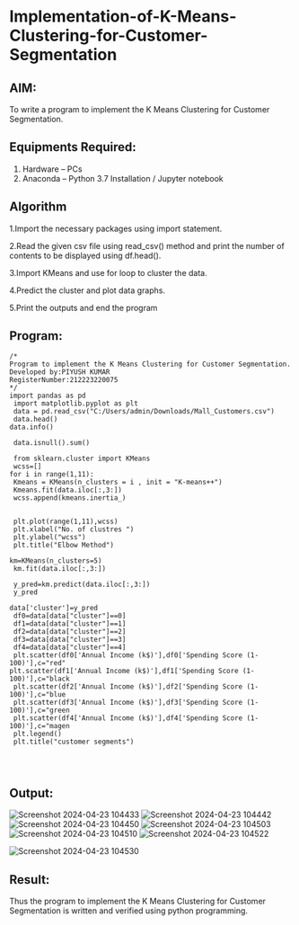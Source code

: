# Implementation-of-K-Means-Clustering-for-Customer-Segmentation

## AIM:
To write a program to implement the K Means Clustering for Customer Segmentation.

## Equipments Required:
1. Hardware – PCs
2. Anaconda – Python 3.7 Installation / Jupyter notebook

## Algorithm
1.Import the necessary packages using import statement.

2.Read the given csv file using read_csv() method and print the number of contents to be displayed using df.head().

3.Import KMeans and use for loop to cluster the data.

4.Predict the cluster and plot data graphs.

5.Print the outputs and end the program
## Program:
```
/*
Program to implement the K Means Clustering for Customer Segmentation.
Developed by:PIYUSH KUMAR 
RegisterNumber:212223220075  
*/
import pandas as pd
 import matplotlib.pyplot as plt
 data = pd.read_csv("C:/Users/admin/Downloads/Mall_Customers.csv")
 data.head()
data.info()

 data.isnull().sum()

 from sklearn.cluster import KMeans
 wcss=[]
for i in range(1,11):
 Kmeans = KMeans(n_clusters = i , init = "K-means++")
 Kmeans.fit(data.iloc[:,3:])
 wcss.append(kmeans.inertia_)


 plt.plot(range(1,11),wcss)
 plt.xlabel("No. of clustres ")
 plt.ylabel("wcss")
 plt.title("Elbow Method")

km=KMeans(n_clusters=5)
 km.fit(data.iloc[:,3:])

 y_pred=km.predict(data.iloc[:,3:])
 y_pred

data['cluster']=y_pred
 df0=data[data["cluster"]==0]
 df1=data[data["cluster"]==1]
 df2=data[data["cluster"]==2]
 df3=data[data["cluster"]==3]
 df4=data[data["cluster"]==4]
 plt.scatter(df0['Annual Income (k$)'],df0['Spending Score (1-100)'],c="red" 
plt.scatter(df1['Annual Income (k$)'],df1['Spending Score (1-100)'],c="black
 plt.scatter(df2['Annual Income (k$)'],df2['Spending Score (1-100)'],c="blue
 plt.scatter(df3['Annual Income (k$)'],df3['Spending Score (1-100)'],c="green
 plt.scatter(df4['Annual Income (k$)'],df4['Spending Score (1-100)'],c="magen
 plt.legend()
 plt.title("customer segments")




```

## Output:


![Screenshot 2024-04-23 104433](https://github.com/H515piyush/Implementation-of-K-Means-Clustering-for-Customer-Segmentation/assets/147472999/33387a14-4951-4d65-acff-a94fc176b945)
![Screenshot 2024-04-23 104442](https://github.com/H515piyush/Implementation-of-K-Means-Clustering-for-Customer-Segmentation/assets/147472999/2c2441be-50a6-45ba-bac3-bcdbc23a1ae6)
![Screenshot 2024-04-23 104450](https://github.com/H515piyush/Implementation-of-K-Means-Clustering-for-Customer-Segmentation/assets/147472999/c837b9e8-0e21-4de6-8f26-f96af7a6fcfb)
![Screenshot 2024-04-23 104503](https://github.com/H515piyush/Implementation-of-K-Means-Clustering-for-Customer-Segmentation/assets/147472999/cf7fc59b-3c41-4ce1-ac20-cdbc47aa78fa)
![Screenshot 2024-04-23 104510](https://github.com/H515piyush/Implementation-of-K-Means-Clustering-for-Customer-Segmentation/assets/147472999/90bc39a3-9149-48d6-9b6d-7ea665151ae9)
![Screenshot 2024-04-23 104522](https://github.com/H515piyush/Implementation-of-K-Means-Clustering-for-Customer-Segmentation/assets/147472999/2a5acb58-024f-4e27-8081-18026dd0338e)

![Screenshot 2024-04-23 104530](https://github.com/H515piyush/Implementation-of-K-Means-Clustering-for-Customer-Segmentation/assets/147472999/17e29cd3-a855-488c-b068-f30a50dbd072)


## Result:
Thus the program to implement the K Means Clustering for Customer Segmentation is written and verified using python programming.
